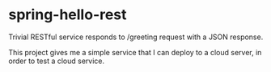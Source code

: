 # spring-hello-rest

Trivial RESTful service responds to /greeting request with a JSON response.

This project gives me a simple service that I can deploy to a cloud server, in order to test a cloud service.
